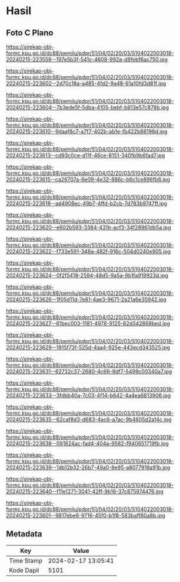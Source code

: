 # Hasil

## Foto C Plano

https://sirekap-obj-formc.kpu.go.id/dc88/pemilu/pdpr/51/04/02/20/03/5104022003018-20240215-223558--197e5b3f-541c-4608-992a-d8febf6ac750.jpg

https://sirekap-obj-formc.kpu.go.id/dc88/pemilu/pdpr/51/04/02/20/03/5104022003018-20240215-223602--2d70c18a-a485-4fd2-9a48-61a10fd3d81f.jpg

https://sirekap-obj-formc.kpu.go.id/dc88/pemilu/pdpr/51/04/02/20/03/5104022003018-20240215-223604--7b3ede5f-5dba-4105-bebf-b813e57c878b.jpg

https://sirekap-obj-formc.kpu.go.id/dc88/pemilu/pdpr/51/04/02/20/03/5104022003018-20240215-223610--9daaf8c7-a7f7-402b-ab1e-fb422b86198d.jpg

https://sirekap-obj-formc.kpu.go.id/dc88/pemilu/pdpr/51/04/02/20/03/5104022003018-20240215-223613--cd93c0ce-d11f-46ce-8151-340fb9b6fad7.jpg

https://sirekap-obj-formc.kpu.go.id/dc88/pemilu/pdpr/51/04/02/20/03/5104022003018-20240215-223615--ca26707a-6e09-4e32-886c-b6c1ce896fb6.jpg

https://sirekap-obj-formc.kpu.go.id/dc88/pemilu/pdpr/51/04/02/20/03/5104022003018-20240215-223618--ad4908ec-49b7-4ffd-b2cb-7d783b9747ff.jpg

https://sirekap-obj-formc.kpu.go.id/dc88/pemilu/pdpr/51/04/02/20/03/5104022003018-20240215-223620--e602b593-3384-431b-acf3-34f28961db5a.jpg

https://sirekap-obj-formc.kpu.go.id/dc88/pemilu/pdpr/51/04/02/20/03/5104022003018-20240215-223622--f733e591-348a-482f-916c-504d0240e905.jpg

https://sirekap-obj-formc.kpu.go.id/dc88/pemilu/pdpr/51/04/02/20/03/5104022003018-20240215-223624--0f2f5418-2594-48d5-9a5a-9b1fa919923d.jpg

https://sirekap-obj-formc.kpu.go.id/dc88/pemilu/pdpr/51/04/02/20/03/5104022003018-20240215-223626--1f05d11d-7e81-4ae3-9671-2a21a6e35942.jpg

https://sirekap-obj-formc.kpu.go.id/dc88/pemilu/pdpr/51/04/02/20/03/5104022003018-20240215-223627--81bec003-1181-4978-9125-62d342868bed.jpg

https://sirekap-obj-formc.kpu.go.id/dc88/pemilu/pdpr/51/04/02/20/03/5104022003018-20240215-223629--1915f73f-525d-4aa4-925e-443ecd343525.jpg

https://sirekap-obj-formc.kpu.go.id/dc88/pemilu/pdpr/51/04/02/20/03/5104022003018-20240215-223631--62732c37-2680-4c66-9df7-5499c00340a7.jpg

https://sirekap-obj-formc.kpu.go.id/dc88/pemilu/pdpr/51/04/02/20/03/5104022003018-20240215-223633--3fdbb40a-7c03-4f14-b642-4a4ea6813906.jpg

https://sirekap-obj-formc.kpu.go.id/dc88/pemilu/pdpr/51/04/02/20/03/5104022003018-20240215-223635--62caf8d3-d683-4ac6-a7ac-9b4605d2a14c.jpg

https://sirekap-obj-formc.kpu.go.id/dc88/pemilu/pdpr/51/04/02/20/03/5104022003018-20240215-223638--081824ac-fad4-404a-9582-f940651719fb.jpg

https://sirekap-obj-formc.kpu.go.id/dc88/pemilu/pdpr/51/04/02/20/03/5104022003018-20240215-223639--1db12b32-26b7-49a0-8e95-a8077918a91b.jpg

https://sirekap-obj-formc.kpu.go.id/dc88/pemilu/pdpr/51/04/02/20/03/5104022003018-20240215-223640--f11e1271-3041-42ff-9b16-37c875974476.jpg

https://sirekap-obj-formc.kpu.go.id/dc88/pemilu/pdpr/51/04/02/20/03/5104022003018-20240215-223601--9817ebe6-9716-45f0-b1f8-583baff80a8b.jpg


## Metadata

| Key        | Value               |
| ---------- | ------------------- |
| Time Stamp | 2024-02-17 13:05:41 |
| Kode Dapil | 5101                |



